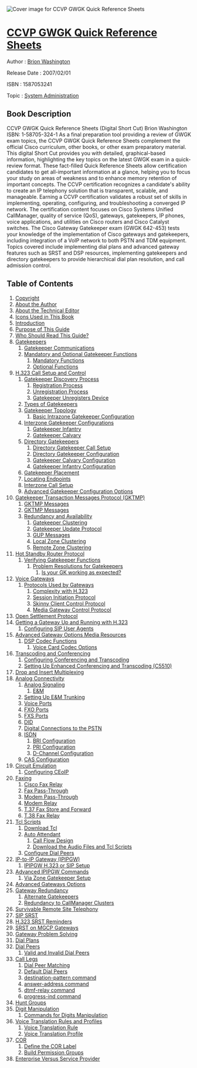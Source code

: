 ![Cover image for CCVP GWGK Quick Reference Sheets](https://imgdetail.ebookreading.net/cover/cover/system_admin/EB1587053241.jpg)

[CCVP GWGK Quick Reference Sheets](https://ebookreading.net/view/book/CCVP+GWGK+Quick+Reference+Sheets-EB1587053241_1.html "CCVP GWGK Quick Reference Sheets")
====================================================================================================================

Author : [Brion Washington](https://ebookreading.net/search/author/Brion+Washington)

Release Date : 2007/02/01

ISBN : 1587053241

Topic : [System Administration](https://ebookreading.net/search/category/system-administration)

Book Description
-----------------

CCVP GWGK Quick Reference Sheets (Digital Short Cut)
Brion Washington
ISBN: 1-58705-324-1
As a final preparation tool providing a review of GWGK exam topics, the CCVP GWGK Quick Reference Sheets complement the official Cisco curriculum, other books, or other exam preparatory material. This digital Short Cut provides you with detailed, graphical-based information, highlighting the key topics on the latest GWGK exam in a quick-review format. These fact-filled Quick Reference Sheets allow certification candidates to get all-important information at a glance, helping you to focus your study on areas of weakness and to enhance memory retention of important concepts.
The CCVP certification recognizes a candidate's ability to create an IP telephony solution that is transparent, scalable, and manageable. Earning a CCVP certification validates a robust set of skills in implementing, operating, configuring, and troubleshooting a converged IP network. The certification content focuses on Cisco Systems Unified CallManager, quality of service (QoS), gateways, gatekeepers, IP phones, voice applications, and utilities on Cisco routers and Cisco Catalyst switches.
The Cisco Gateway Gatekeeper exam (GWGK 642-453) tests your knowledge of the implementation of Cisco gateways and gatekeepers, including integration of a VoIP network to both PSTN and TDM equipment. Topics covered include implementing dial plans and advanced gateway features such as SRST and DSP resources, implementing gatekeepers and directory gatekeepers to provide hierarchical dial plan resolution, and call admission control.
              
Table of Contents
-----------------

1. [Copyright](https://ebookreading.net/view/book/CCVP+GWGK+Quick+Reference+Sheets-EB1587053241_1.html)
1. [About the Author](https://ebookreading.net/view/book/CCVP+GWGK+Quick+Reference+Sheets-EB1587053241_2.html)
1. [About the Technical Editor](https://ebookreading.net/view/book/CCVP+GWGK+Quick+Reference+Sheets-EB1587053241_3.html)
1. [Icons Used in This Book](https://ebookreading.net/view/book/CCVP+GWGK+Quick+Reference+Sheets-EB1587053241_4.html)
1. [Introduction](https://ebookreading.net/view/book/CCVP+GWGK+Quick+Reference+Sheets-EB1587053241_5.html)
1. [Purpose of This Guide](https://ebookreading.net/view/book/CCVP+GWGK+Quick+Reference+Sheets-EB1587053241_6.html)
1. [Who Should Read This Guide?](https://ebookreading.net/view/book/CCVP+GWGK+Quick+Reference+Sheets-EB1587053241_7.html)
1. [Gatekeepers](https://ebookreading.net/view/book/CCVP+GWGK+Quick+Reference+Sheets-EB1587053241_8.html)
    1. [Gatekeeper Communications](https://ebookreading.net/view/book/CCVP+GWGK+Quick+Reference+Sheets-EB1587053241_8.html#ch01lev1sec1)
    1. [Mandatory and Optional Gatekeeper Functions](https://ebookreading.net/view/book/CCVP+GWGK+Quick+Reference+Sheets-EB1587053241_8.html#ch01lev1sec2)
        1. [Mandatory Functions](https://ebookreading.net/view/book/CCVP+GWGK+Quick+Reference+Sheets-EB1587053241_8.html#ch01lev2sec1)
        1. [Optional Functions](https://ebookreading.net/view/book/CCVP+GWGK+Quick+Reference+Sheets-EB1587053241_8.html#ch01lev2sec2)
1. [H.323 Call Setup and Control](https://ebookreading.net/view/book/CCVP+GWGK+Quick+Reference+Sheets-EB1587053241_9.html)
    1. [Gatekeeper Discovery Process](https://ebookreading.net/view/book/CCVP+GWGK+Quick+Reference+Sheets-EB1587053241_9.html#ch02lev1sec1)
        1. [Registration Process](https://ebookreading.net/view/book/CCVP+GWGK+Quick+Reference+Sheets-EB1587053241_9.html#ch02lev2sec1)
        1. [Unregistration Process](https://ebookreading.net/view/book/CCVP+GWGK+Quick+Reference+Sheets-EB1587053241_9.html#ch02lev2sec2)
        1. [Gatekeeper Unregisters Device](https://ebookreading.net/view/book/CCVP+GWGK+Quick+Reference+Sheets-EB1587053241_9.html#ch02lev2sec3)
    1. [Types of Gatekeepers](https://ebookreading.net/view/book/CCVP+GWGK+Quick+Reference+Sheets-EB1587053241_9.html#ch02lev1sec2)
    1. [Gatekeeper Topology](https://ebookreading.net/view/book/CCVP+GWGK+Quick+Reference+Sheets-EB1587053241_9.html#ch02lev1sec3)
        1. [Basic Intrazone Gatekeeper Configuration](https://ebookreading.net/view/book/CCVP+GWGK+Quick+Reference+Sheets-EB1587053241_9.html#ch02lev2sec4)
    1. [Interzone Gatekeeper Configurations](https://ebookreading.net/view/book/CCVP+GWGK+Quick+Reference+Sheets-EB1587053241_9.html#ch02lev1sec4)
        1. [Gatekeeper Infantry](https://ebookreading.net/view/book/CCVP+GWGK+Quick+Reference+Sheets-EB1587053241_9.html#ch02lev2sec5)
        1. [Gatekeeper Calvary](https://ebookreading.net/view/book/CCVP+GWGK+Quick+Reference+Sheets-EB1587053241_9.html#ch02lev2sec6)
    1. [Directory Gatekeepers](https://ebookreading.net/view/book/CCVP+GWGK+Quick+Reference+Sheets-EB1587053241_9.html#ch02lev1sec5)
        1. [Directory Gatekeeper Call Setup](https://ebookreading.net/view/book/CCVP+GWGK+Quick+Reference+Sheets-EB1587053241_9.html#ch02lev2sec7)
        1. [Directory Gatekeeper Configuration](https://ebookreading.net/view/book/CCVP+GWGK+Quick+Reference+Sheets-EB1587053241_9.html#ch02lev2sec8)
        1. [Gatekeeper Calvary Configuration](https://ebookreading.net/view/book/CCVP+GWGK+Quick+Reference+Sheets-EB1587053241_9.html#ch02lev2sec9)
        1. [Gatekeeper Infantry Configuration](https://ebookreading.net/view/book/CCVP+GWGK+Quick+Reference+Sheets-EB1587053241_9.html#ch02lev2sec10)
    1. [Gatekeeper Placement](https://ebookreading.net/view/book/CCVP+GWGK+Quick+Reference+Sheets-EB1587053241_9.html#ch02lev1sec6)
    1. [Locating Endpoints](https://ebookreading.net/view/book/CCVP+GWGK+Quick+Reference+Sheets-EB1587053241_9.html#ch02lev1sec7)
    1. [Interzone Call Setup](https://ebookreading.net/view/book/CCVP+GWGK+Quick+Reference+Sheets-EB1587053241_9.html#ch02lev1sec8)
    1. [Advanced Gatekeeper Configuration Options](https://ebookreading.net/view/book/CCVP+GWGK+Quick+Reference+Sheets-EB1587053241_9.html#ch02lev1sec9)
1. [Gatekeeper Transaction Messages Protocol (GKTMP)](https://ebookreading.net/view/book/CCVP+GWGK+Quick+Reference+Sheets-EB1587053241_10.html)
    1. [GKTMP Messages](https://ebookreading.net/view/book/CCVP+GWGK+Quick+Reference+Sheets-EB1587053241_10.html#ch03lev1sec1)
    1. [GKTMP Messages](https://ebookreading.net/view/book/CCVP+GWGK+Quick+Reference+Sheets-EB1587053241_10.html#ch03lev1sec2)
    1. [Redundancy and Availability](https://ebookreading.net/view/book/CCVP+GWGK+Quick+Reference+Sheets-EB1587053241_10.html#ch03lev1sec3)
        1. [Gatekeeper Clustering](https://ebookreading.net/view/book/CCVP+GWGK+Quick+Reference+Sheets-EB1587053241_10.html#ch03lev2sec1)
        1. [Gatekeeper Update Protocol](https://ebookreading.net/view/book/CCVP+GWGK+Quick+Reference+Sheets-EB1587053241_10.html#ch03lev2sec2)
        1. [GUP Messages](https://ebookreading.net/view/book/CCVP+GWGK+Quick+Reference+Sheets-EB1587053241_10.html#ch03lev2sec3)
        1. [Local Zone Clustering](https://ebookreading.net/view/book/CCVP+GWGK+Quick+Reference+Sheets-EB1587053241_10.html#ch03lev2sec4)
        1. [Remote Zone Clustering](https://ebookreading.net/view/book/CCVP+GWGK+Quick+Reference+Sheets-EB1587053241_10.html#ch03lev2sec5)
1. [Hot Standby Router Protocol](https://ebookreading.net/view/book/CCVP+GWGK+Quick+Reference+Sheets-EB1587053241_11.html)
    1. [Verifying Gatekeeper Functions](https://ebookreading.net/view/book/CCVP+GWGK+Quick+Reference+Sheets-EB1587053241_11.html#ch04lev1sec1)
        1. [Problem Resolutions for Gatekeepers](https://ebookreading.net/view/book/CCVP+GWGK+Quick+Reference+Sheets-EB1587053241_11.html#ch04lev2sec1)
            1. [Is your GK working as expected?](https://ebookreading.net/view/book/CCVP+GWGK+Quick+Reference+Sheets-EB1587053241_11.html#ch04lev3sec1)
1. [Voice Gateways](https://ebookreading.net/view/book/CCVP+GWGK+Quick+Reference+Sheets-EB1587053241_12.html)
    1. [Protocols Used by Gateways](https://ebookreading.net/view/book/CCVP+GWGK+Quick+Reference+Sheets-EB1587053241_12.html#ch05lev1sec1)
        1. [Complexity with H.323](https://ebookreading.net/view/book/CCVP+GWGK+Quick+Reference+Sheets-EB1587053241_12.html#ch05lev2sec1)
        1. [Session Initiation Protocol](https://ebookreading.net/view/book/CCVP+GWGK+Quick+Reference+Sheets-EB1587053241_12.html#ch05lev2sec2)
        1. [Skinny Client Control Protocol](https://ebookreading.net/view/book/CCVP+GWGK+Quick+Reference+Sheets-EB1587053241_12.html#ch05lev2sec3)
        1. [Media Gateway Control Protocol](https://ebookreading.net/view/book/CCVP+GWGK+Quick+Reference+Sheets-EB1587053241_12.html#ch05lev2sec4)
1. [Open Settlement Protocol](https://ebookreading.net/view/book/CCVP+GWGK+Quick+Reference+Sheets-EB1587053241_13.html)
1. [Getting a Gateway Up and Running with H.323](https://ebookreading.net/view/book/CCVP+GWGK+Quick+Reference+Sheets-EB1587053241_14.html)
    1. [Configuring SIP User Agents](https://ebookreading.net/view/book/CCVP+GWGK+Quick+Reference+Sheets-EB1587053241_14.html#ch07lev1sec1)
1. [Advanced Gateway Options Media Resources](https://ebookreading.net/view/book/CCVP+GWGK+Quick+Reference+Sheets-EB1587053241_15.html)
    1. [DSP Codec Functions](https://ebookreading.net/view/book/CCVP+GWGK+Quick+Reference+Sheets-EB1587053241_15.html#ch08lev1sec1)
        1. [Voice Card Codec Options](https://ebookreading.net/view/book/CCVP+GWGK+Quick+Reference+Sheets-EB1587053241_15.html#ch08lev2sec23)
1. [Transcoding and Conferencing](https://ebookreading.net/view/book/CCVP+GWGK+Quick+Reference+Sheets-EB1587053241_16.html)
    1. [Configuring Conferencing and Transcoding](https://ebookreading.net/view/book/CCVP+GWGK+Quick+Reference+Sheets-EB1587053241_16.html#ch09lev1sec1)
    1. [Setting Up Enhanced Conferencing and Transcoding (C5510)](https://ebookreading.net/view/book/CCVP+GWGK+Quick+Reference+Sheets-EB1587053241_16.html#ch09lev1sec2)
1. [Drop and Insert Multiplexing](https://ebookreading.net/view/book/CCVP+GWGK+Quick+Reference+Sheets-EB1587053241_17.html)
1. [Analog Connectivity](https://ebookreading.net/view/book/CCVP+GWGK+Quick+Reference+Sheets-EB1587053241_18.html)
    1. [Analog Signaling](https://ebookreading.net/view/book/CCVP+GWGK+Quick+Reference+Sheets-EB1587053241_18.html#ch11lev1sec1)
        1. [E&amp;M](https://ebookreading.net/view/book/CCVP+GWGK+Quick+Reference+Sheets-EB1587053241_18.html#ch11lev2sec24)
    1. [Setting Up E&amp;M Trunking](https://ebookreading.net/view/book/CCVP+GWGK+Quick+Reference+Sheets-EB1587053241_18.html#ch11lev1sec2)
    1. [Voice Ports](https://ebookreading.net/view/book/CCVP+GWGK+Quick+Reference+Sheets-EB1587053241_18.html#ch11lev1sec3)
    1. [FXO Ports](https://ebookreading.net/view/book/CCVP+GWGK+Quick+Reference+Sheets-EB1587053241_18.html#ch11lev1sec4)
    1. [FXS Ports](https://ebookreading.net/view/book/CCVP+GWGK+Quick+Reference+Sheets-EB1587053241_18.html#ch11lev1sec5)
    1. [DID](https://ebookreading.net/view/book/CCVP+GWGK+Quick+Reference+Sheets-EB1587053241_18.html#ch11lev1sec6)
    1. [Digital Connections to the PSTN](https://ebookreading.net/view/book/CCVP+GWGK+Quick+Reference+Sheets-EB1587053241_18.html#ch11lev1sec7)
    1. [ISDN](https://ebookreading.net/view/book/CCVP+GWGK+Quick+Reference+Sheets-EB1587053241_18.html#ch11lev1sec8)
        1. [BRI Configuration](https://ebookreading.net/view/book/CCVP+GWGK+Quick+Reference+Sheets-EB1587053241_18.html#ch11lev2sec25)
        1. [PRI Configuration](https://ebookreading.net/view/book/CCVP+GWGK+Quick+Reference+Sheets-EB1587053241_18.html#ch11lev2sec26)
        1. [D-Channel Configuration](https://ebookreading.net/view/book/CCVP+GWGK+Quick+Reference+Sheets-EB1587053241_18.html#ch11lev2sec27)
    1. [CAS Configuration](https://ebookreading.net/view/book/CCVP+GWGK+Quick+Reference+Sheets-EB1587053241_18.html#ch11lev1sec9)
1. [Circuit Emulation](https://ebookreading.net/view/book/CCVP+GWGK+Quick+Reference+Sheets-EB1587053241_19.html)
    1. [Configuring CEoIP](https://ebookreading.net/view/book/CCVP+GWGK+Quick+Reference+Sheets-EB1587053241_19.html#ch12lev2sec1)
1. [Faxing](https://ebookreading.net/view/book/CCVP+GWGK+Quick+Reference+Sheets-EB1587053241_20.html)
    1. [Cisco Fax Relay](https://ebookreading.net/view/book/CCVP+GWGK+Quick+Reference+Sheets-EB1587053241_20.html#ch13lev1sec1)
    1. [Fax Pass-Through](https://ebookreading.net/view/book/CCVP+GWGK+Quick+Reference+Sheets-EB1587053241_20.html#ch13lev1sec2)
    1. [Modem Pass-Through](https://ebookreading.net/view/book/CCVP+GWGK+Quick+Reference+Sheets-EB1587053241_20.html#ch13lev1sec3)
    1. [Modem Relay](https://ebookreading.net/view/book/CCVP+GWGK+Quick+Reference+Sheets-EB1587053241_20.html#ch13lev1sec4)
    1. [T.37 Fax Store and Forward](https://ebookreading.net/view/book/CCVP+GWGK+Quick+Reference+Sheets-EB1587053241_20.html#ch13lev1sec5)
    1. [T.38 Fax Relay](https://ebookreading.net/view/book/CCVP+GWGK+Quick+Reference+Sheets-EB1587053241_20.html#ch13lev1sec6)
1. [Tcl Scripts](https://ebookreading.net/view/book/CCVP+GWGK+Quick+Reference+Sheets-EB1587053241_21.html)
    1. [Download Tcl](https://ebookreading.net/view/book/CCVP+GWGK+Quick+Reference+Sheets-EB1587053241_21.html#ch14lev1sec1)
    1. [Auto Attendant](https://ebookreading.net/view/book/CCVP+GWGK+Quick+Reference+Sheets-EB1587053241_21.html#ch14lev1sec2)
        1. [Call Flow Design](https://ebookreading.net/view/book/CCVP+GWGK+Quick+Reference+Sheets-EB1587053241_21.html#ch14lev2sec28)
        1. [Download the Audio Files and Tcl Scripts](https://ebookreading.net/view/book/CCVP+GWGK+Quick+Reference+Sheets-EB1587053241_21.html#ch14lev2sec29)
    1. [Configure Dial Peers](https://ebookreading.net/view/book/CCVP+GWGK+Quick+Reference+Sheets-EB1587053241_21.html#ch14lev1sec3)
1. [IP-to-IP Gateway (IPIPGW)](https://ebookreading.net/view/book/CCVP+GWGK+Quick+Reference+Sheets-EB1587053241_22.html)
    1. [IPIPGW H.323 or SIP Setup](https://ebookreading.net/view/book/CCVP+GWGK+Quick+Reference+Sheets-EB1587053241_22.html#ch15lev1sec1)
1. [Advanced IPIPGW Commands](https://ebookreading.net/view/book/CCVP+GWGK+Quick+Reference+Sheets-EB1587053241_23.html)
    1. [Via Zone Gatekeeper Setup](https://ebookreading.net/view/book/CCVP+GWGK+Quick+Reference+Sheets-EB1587053241_23.html#ch16lev1sec1)
1. [Advanced Gateways Options](https://ebookreading.net/view/book/CCVP+GWGK+Quick+Reference+Sheets-EB1587053241_24.html)
1. [Gateway Redundancy](https://ebookreading.net/view/book/CCVP+GWGK+Quick+Reference+Sheets-EB1587053241_25.html)
    1. [Alternate Gatekeepers](https://ebookreading.net/view/book/CCVP+GWGK+Quick+Reference+Sheets-EB1587053241_25.html#ch18lev1sec1)
    1. [Redundancy to CallManager Clusters](https://ebookreading.net/view/book/CCVP+GWGK+Quick+Reference+Sheets-EB1587053241_25.html#ch18lev1sec2)
1. [Survivable Remote Site Telephony](https://ebookreading.net/view/book/CCVP+GWGK+Quick+Reference+Sheets-EB1587053241_26.html)
1. [SIP SRST](https://ebookreading.net/view/book/CCVP+GWGK+Quick+Reference+Sheets-EB1587053241_27.html)
1. [H.323 SRST Reminders](https://ebookreading.net/view/book/CCVP+GWGK+Quick+Reference+Sheets-EB1587053241_28.html)
1. [SRST on MGCP Gateways](https://ebookreading.net/view/book/CCVP+GWGK+Quick+Reference+Sheets-EB1587053241_29.html)
1. [Gateway Problem Solving](https://ebookreading.net/view/book/CCVP+GWGK+Quick+Reference+Sheets-EB1587053241_30.html)
1. [Dial Plans](https://ebookreading.net/view/book/CCVP+GWGK+Quick+Reference+Sheets-EB1587053241_31.html)
1. [Dial Peers](https://ebookreading.net/view/book/CCVP+GWGK+Quick+Reference+Sheets-EB1587053241_32.html)
    1. [Valid and Invalid Dial Peers](https://ebookreading.net/view/book/CCVP+GWGK+Quick+Reference+Sheets-EB1587053241_32.html#ch25lev1sec1)
1. [Call Legs](https://ebookreading.net/view/book/CCVP+GWGK+Quick+Reference+Sheets-EB1587053241_33.html)
    1. [Dial Peer Matching](https://ebookreading.net/view/book/CCVP+GWGK+Quick+Reference+Sheets-EB1587053241_33.html#ch26lev1sec1)
    1. [Default Dial Peers](https://ebookreading.net/view/book/CCVP+GWGK+Quick+Reference+Sheets-EB1587053241_33.html#ch26lev1sec2)
    1. [destination-pattern command](https://ebookreading.net/view/book/CCVP+GWGK+Quick+Reference+Sheets-EB1587053241_33.html#ch26lev1sec3)
    1. [answer-address command](https://ebookreading.net/view/book/CCVP+GWGK+Quick+Reference+Sheets-EB1587053241_33.html#ch26lev1sec4)
    1. [dtmf-relay command](https://ebookreading.net/view/book/CCVP+GWGK+Quick+Reference+Sheets-EB1587053241_33.html#ch26lev1sec5)
    1. [progress-ind command](https://ebookreading.net/view/book/CCVP+GWGK+Quick+Reference+Sheets-EB1587053241_33.html#ch26lev1sec6)
1. [Hunt Groups](https://ebookreading.net/view/book/CCVP+GWGK+Quick+Reference+Sheets-EB1587053241_34.html)
1. [Digit Manipulation](https://ebookreading.net/view/book/CCVP+GWGK+Quick+Reference+Sheets-EB1587053241_35.html)
    1. [Commands for Digits Manipulation](https://ebookreading.net/view/book/CCVP+GWGK+Quick+Reference+Sheets-EB1587053241_35.html#ch28lev1sec1)
1. [Voice Translation Rules and Profiles](https://ebookreading.net/view/book/CCVP+GWGK+Quick+Reference+Sheets-EB1587053241_36.html)
    1. [Voice Translation Rule](https://ebookreading.net/view/book/CCVP+GWGK+Quick+Reference+Sheets-EB1587053241_36.html#ch29lev1sec1)
    1. [Voice Translation Profile](https://ebookreading.net/view/book/CCVP+GWGK+Quick+Reference+Sheets-EB1587053241_36.html#ch29lev1sec2)
1. [COR](https://ebookreading.net/view/book/CCVP+GWGK+Quick+Reference+Sheets-EB1587053241_37.html)
    1. [Define the COR Label](https://ebookreading.net/view/book/CCVP+GWGK+Quick+Reference+Sheets-EB1587053241_37.html#ch30lev1sec1)
    1. [Build Permission Groups](https://ebookreading.net/view/book/CCVP+GWGK+Quick+Reference+Sheets-EB1587053241_37.html#ch30lev1sec2)
1. [Enterprise Versus Service Provider](https://ebookreading.net/view/book/CCVP+GWGK+Quick+Reference+Sheets-EB1587053241_38.html)
